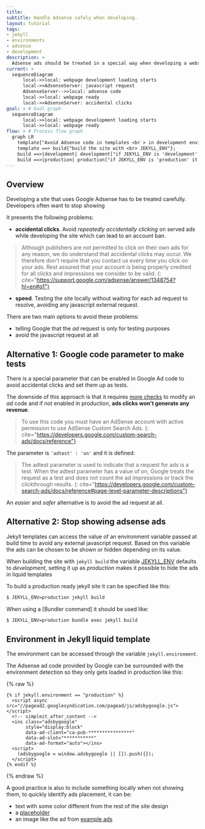 ```yaml
---
title: 
subtitle: Handle Adsense safely when developing.
layout: tutorial
tags:
- jekyll
- environments
- adsense
- development
description: >
  Adsense ads should be treated in a special way when developing a website to avoid being penalized and improve performance.
current: >
  sequenceDiagram
      local->>local: webpage development loading starts
      local->>AdsenseServer: javascript request
      AdsenseServer-->>local: adsense code
      local->>local: webpage ready
      local->>AdsenseServer: accidental clicks
goal: > # Goal graph
  sequenceDiagram
      local->>local: webpage development loading starts
      local->>local: webpage ready
flow: > # Process flow graph
  graph LR
    template["Avoid Adsense code in templates <br > in development environment"];
    template ==> build{"build the site with <br> JEKYLL_ENV"};
    build ==>|development| development["if JEKYLL_ENV is 'development' <br> it won't load ads"]
    build ==>|production| production["if JEKYLL_ENV is 'production' it will load and display ads"]
---
```


## Overview

Developing a site that uses Google Adsense has to be treated carefully. 
Developers often want to stop showing 

It presents the following problems:

- __accidental clicks__. Avoid _repeatedly accidentally clicking_ on served ads while 
developing the site which can lead to an account ban.

>  Although publishers are not permitted to click on their own ads for any
> reason, we do understand that accidental clicks may occur. We therefore
> don't require that you contact us every time you click on your ads. Rest
> assured that your account is being properly credited for all clicks and
> impressions we consider to be valid.
{: cite="https://support.google.com/adsense/answer/1348754?hl=en#q1"}

- __speed__. Testing the site locally without waiting for each ad request 
to resolve, avoiding any javascript external request.

There are two main options to avoid these problems:

- telling Google that the _ad_ request is only for testing purposes
- avoid the javascript request at all

## Alternative 1: Google code parameter to make tests

There is a special parameter that can be enabled in Google Ad code to
avoid accidental clicks and set them up as tests. 

The downside of this approach is that it requires
[more checks](https://developers.google.com/custom-search-ads/docs/reference)
to modify an _ad_ code and if not enabled in production, **ads clicks won't
generate any revenue**.

> To use this code you must have an AdSense account
> with active permission to use AdSense Custom Search Ads.
{: cite="https://developers.google.com/custom-search-ads/docs/reference"}

The parameter is `'adtest' : 'on'` and it is defined:

> The adtest parameter is used to indicate that a request for ads is a test. 
> When the adtest parameter has a value of on, Google treats the request as
> a test and does not count the ad impressions or track the clickthrough results.
{: cite="https://developers.google.com/custom-search-ads/docs/reference#page-level-parameter-descriptions"}

An _easier_ and _safer_ alternative is to avoid the ad request at all.

## Alternative 2: Stop showing adsense ads

Jekyll templates can access the value of an environment variable passed
at build time to avoid any external javascript request. Based on this
variable the ads can be chosen to be shown or hidden depending on its value.

When building the site with `jekyll build` the variable
[JEKYLL_ENV](https://jekyllrb.com/docs/configuration/#specifying-a-jekyll-environment-at-build-time) 
defaults to *development*, setting it up as *production* makes it
possible to hide the ads in liquid templates

To build a production ready jekyll site it can be specified like this:

~~~ bash
$ JEKYLL_ENV=production jekyll build
~~~

When using a [Bundler command]
it should be used like:

~~~ bash
$ JEKYLL_ENV=production bundle exec jekyll build
~~~

## Environment in Jekyll liquid template

The environment can be accessed through the variable `jekyll.environment`.

The Adsense ad code provided by Google can be surrounded with the
environment detection so they only gets loaded in production like this:

{% raw %}
~~~ liquid
{% if jekyll.environment == "production" %}
  <script async src="//pagead2.googlesyndication.com/pagead/js/adsbygoogle.js"></script>
  <!-- simpleit_after_content -->
  <ins class="adsbygoogle"
       style="display:block"
       data-ad-client="ca-pub-****************"
       data-ad-slot="***********"
       data-ad-format="auto"></ins>
  <script>
    (adsbygoogle = window.adsbygoogle || []).push({});
  </script>
{% endif %}
~~~
{% endraw %}

A good practice is also to include something locally when not
showing them, to quickly identify ads placement, it can be:

- text with some color different from the rest of the site design
- a [placeholder](http://placehold.it/)
- an image like the ad from [example ads](https://support.google.com/adsense/answer/185666?hl=en)

